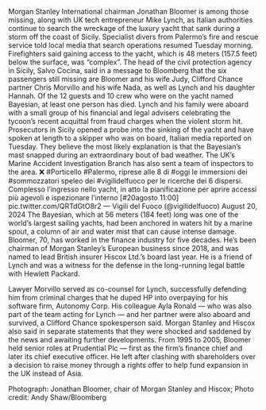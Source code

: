 Morgan Stanley International chairman Jonathan Bloomer is among those missing, along with UK tech entrepreneur Mike Lynch, as Italian authorities continue to search the wreckage of the luxury yacht that sank during a storm off the coast of Sicily.
Specialist divers from Palermo’s fire and rescue service told local media that search operations resumed Tuesday morning. Firefighters said gaining access to the yacht, which is 48 meters (157.5 feet) below the surface, was “complex”.
The head of the civil protection agency in Sicily, Salvo Cocina, said in a message to Bloomberg that the six passengers still missing are Bloomer and his wife Judy, Clifford Chance partner Chris Morvillo and his wife Nada, as well as Lynch and his daughter Hannah.
Of the 12 guests and 10 crew who were on the yacht named Bayesian, at least one person has died. Lynch and his family were aboard with a small group of his financial and legal advisers celebrating the tycoon’s recent acquittal from fraud charges when the violent storm hit.
Prosecutors in Sicily opened a probe into the sinking of the yacht and have spoken at length to a skipper who was on board, Italian media reported on Tuesday. They believe the most likely explanation is that the Bayesian’s mast snapped during an extraordinary bout of bad weather.
The UK’s Marine Accident Investigation Branch has also sent a team of inspectors to the area.
❌ #Porticello #Palermo, riprese alle 8 di #oggi le immersioni dei #sommozzatori speleo dei #vigilidelfuoco per le ricerche dei 6 dispersi. Complesso l’ingresso nello yacht, in atto la pianificazione per aprire accessi più agevoli e ispezionare l’interno [#20agosto 11:00] pic.twitter.com/QRTdGtO8r2
— Vigili del Fuoco (@vigilidelfuoco) August 20, 2024
The Bayesian, which at 56 meters (184 feet) long was one of the world’s largest sailing yachts, had been anchored in waters hit by a marine spout, a column of air and water mist that can cause intense damage.
Bloomer, 70, has worked in the finance industry for five decades. He’s been chairman of Morgan Stanley’s European business since 2018, and was named to lead British insurer Hiscox Ltd.’s board last year. He is a friend of Lynch and was a witness for the defense in the long-running legal battle with Hewlett Packard.

Lawyer Morvillo served as co-counsel for Lynch, successfully defending him from criminal charges that he duped HP into overpaying for his software firm, Autonomy Corp. His colleague Ayla Ronald — who was also part of the team acting for Lynch — and her partner were also aboard and survived, a Clifford Chance spokesperson said.
Morgan Stanley and Hiscox also said in separate statements that they were shocked and saddened by the news and awaiting further developments.
From 1995 to 2005, Bloomer held senior roles at Prudential Plc — first as the firm’s finance chief and later its chief executive officer. He left after clashing with shareholders over a decision to raise money through a rights offer to help fund expansion in the UK instead of Asia.

Photograph: Jonathan Bloomer, chair of Morgan Stanley and Hiscox; Photo credit: Andy Shaw/Bloomberg